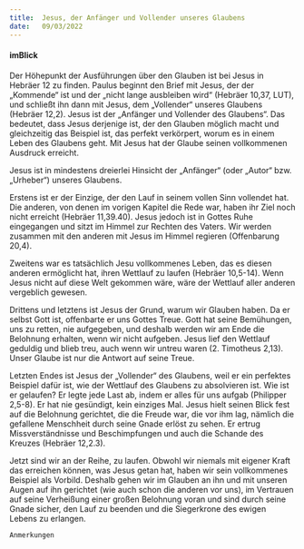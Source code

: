 ```yaml
---
title:  Jesus, der Anfänger und Vollender unseres Glaubens
date:   09/03/2022
---
```


#### imBlick

Der Höhepunkt der Ausführungen über den Glauben ist bei Jesus in Hebräer 12 zu finden. Paulus beginnt den Brief mit Jesus, der der „Kommende“ ist und der „nicht lange ausbleiben wird“ (Hebräer 10,37, LUT), und schließt ihn dann mit Jesus, dem „Vollender“ unseres Glaubens (Hebräer 12,2). Jesus ist der „Anfänger und Vollender des Glaubens“. Das bedeutet, dass Jesus derjenige ist, der den Glauben möglich macht und gleichzeitig das Beispiel ist, das perfekt verkörpert, worum es in einem Leben des Glaubens geht. Mit Jesus hat der Glaube seinen vollkommenen Ausdruck erreicht.

Jesus ist in mindestens dreierlei Hinsicht der „Anfänger“ (oder „Autor“ bzw. „Urheber“) unseres Glaubens.

Erstens ist er der Einzige, der den Lauf in seinem vollen Sinn vollendet hat. Die anderen, von denen im vorigen Kapitel die Rede war, haben ihr Ziel noch nicht erreicht (Hebräer 11,39.40). Jesus jedoch ist in Gottes Ruhe eingegangen und sitzt im Himmel zur Rechten des Vaters. Wir werden zusammen mit den anderen mit Jesus im Himmel regieren (Offenbarung 20,4).

Zweitens war es tatsächlich Jesu vollkommenes Leben, das es diesen anderen ermöglicht hat, ihren Wettlauf zu laufen (Hebräer 10,5-14). Wenn Jesus nicht auf diese Welt gekommen wäre, wäre der Wettlauf aller anderen vergeblich gewesen.

Drittens und letztens ist Jesus der Grund, warum wir Glauben haben. Da er selbst Gott ist, offenbarte er uns Gottes Treue. Gott hat seine Bemühungen, uns zu retten, nie aufgegeben, und deshalb werden wir am Ende die Belohnung erhalten, wenn wir nicht aufgeben. Jesus lief den Wettlauf geduldig und blieb treu, auch wenn wir untreu waren (2. Timotheus 2,13). Unser Glaube ist nur die Antwort auf seine Treue.

Letzten Endes ist Jesus der „Vollender“ des Glaubens, weil er ein perfektes Beispiel dafür ist, wie der Wettlauf des Glaubens zu absolvieren ist. Wie ist er gelaufen? Er legte jede Last ab, indem er alles für uns aufgab (Philipper 2,5-8). Er hat nie gesündigt, kein einziges Mal. Jesus hielt seinen Blick fest auf die Belohnung gerichtet, die die Freude war, die vor ihm lag, nämlich die gefallene Menschheit durch seine Gnade erlöst zu sehen. Er ertrug Missverständnisse und Beschimpfungen und auch die Schande des Kreuzes (Hebräer 12,2.3).

Jetzt sind wir an der Reihe, zu laufen. Obwohl wir niemals mit eigener Kraft das erreichen können, was Jesus getan hat, haben wir sein vollkommenes Beispiel als Vorbild. Deshalb gehen wir im Glauben an ihn und mit unseren Augen auf ihn gerichtet (wie auch schon die anderen vor uns), im Vertrauen auf seine Verheißung einer großen Belohnung voran und sind durch seine Gnade sicher, den Lauf zu beenden und die Siegerkrone des ewigen Lebens zu erlangen.


`Anmerkungen`
